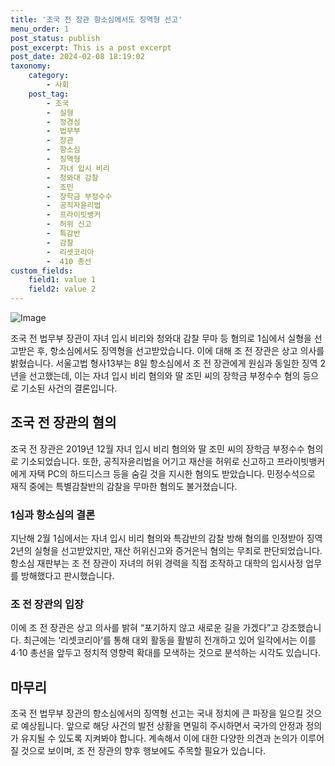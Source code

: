 ```yaml
---
title: '조국 전 장관 항소심에서도 징역형 선고'
menu_order: 1
post_status: publish
post_excerpt: This is a post excerpt
post_date: 2024-02-08 18:19:02
taxonomy:
    category:
        - 사회
    post_tag:
        - 조국
        -  실형
        -  정경심
        -  법무부
        -  장관
        -  항소심
        -  징역형
        -  자녀 입시 비리
        -  청와대 감찰
        -  조민
        -  장학금 부정수수
        -  공직자윤리법
        -  프라이빗뱅커
        -  허위 신고
        -  특감반
        -  감찰
        -  리셋코리아
        -  410 총선
custom_fields:
    field1: value 1
    field2: value 2
---
```


![Image](https://imgnews.pstatic.net/image/660/2024/02/08/0000055206_001_20240208152601789.jpg?type=w647)

조국 전 법무부 장관이 자녀 입시 비리와 청와대 감찰 무마 등 혐의로 1심에서 실형을 선고받은 후, 항소심에서도 징역형을 선고받았습니다. 이에 대해 조 전 장관은 상고 의사를 밝혔습니다. 서울고법 형사13부는 8일 항소심에서 조 전 장관에게 원심과 동일한 징역 2년을 선고했는데, 이는 자녀 입시 비리 혐의와 딸 조민 씨의 장학금 부정수수 혐의 등으로 기소된 사건의 결론입니다.
## 조국 전 장관의 혐의
조국 전 장관은 2019년 12월 자녀 입시 비리 혐의와 딸 조민 씨의 장학금 부정수수 혐의로 기소되었습니다. 또한, 공직자윤리법을 어기고 재산을 허위로 신고하고 프라이빗뱅커에게 자택 PC의 하드디스크 등을 숨길 것을 지시한 혐의도 받았습니다. 민정수석으로 재직 중에는 특별감찰반의 감찰을 무마한 혐의도 불거졌습니다.
### 1심과 항소심의 결론
지난해 2월 1심에서는 자녀 입시 비리 혐의와 특감반의 감찰 방해 혐의를 인정받아 징역 2년의 실형을 선고받았지만, 재산 허위신고와 증거은닉 혐의는 무죄로 판단되었습니다. 항소심 재판부는 조 전 장관이 자녀의 허위 경력을 직접 조작하고 대학의 입시사정 업무를 방해했다고 판시했습니다.
### 조 전 장관의 입장
이에 조 전 장관은 상고 의사를 밝혀 “포기하지 않고 새로운 길을 가겠다”고 강조했습니다. 최근에는 ‘리셋코리아’를 통해 대외 활동을 활발히 전개하고 있어 일각에서는 이를 4·10 총선을 앞두고 정치적 영향력 확대를 모색하는 것으로 분석하는 시각도 있습니다.
## 마무리
조국 전 법무부 장관의 항소심에서의 징역형 선고는 국내 정치에 큰 파장을 일으킬 것으로 예상됩니다. 앞으로 해당 사건의 발전 상황을 면밀히 주시하면서 국가의 안정과 정의가 유지될 수 있도록 지켜봐야 합니다. 계속해서 이에 대한 다양한 의견과 논의가 이루어질 것으로 보이며, 조 전 장관의 향후 행보에도 주목할 필요가 있습니다.
